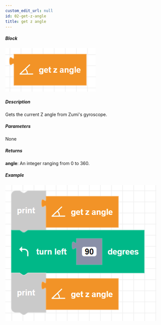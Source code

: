 ```yaml
---
custom_edit_url: null
id: 02-get-z-angle
title: get z angle
---
```


##### Block

![Z angle block image](getZangle.png)

##### Description

Gets the current Z angle from Zumi's gyroscope.

##### Parameters

None

##### Returns

**angle**: An integer ranging from 0 to 360.

##### Example

![Z angle example](getZangle_example.png)
